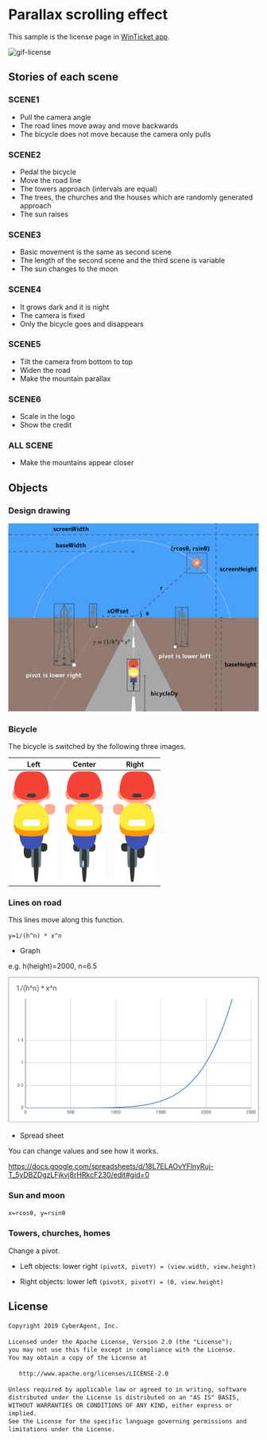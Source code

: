 # Parallax scrolling effect

This sample is the license page in [WinTicket app](https://www.winticket.jp/).

![gif-license][gif-license]

## Stories of each scene

### SCENE1
* Pull the camera angle
* The road lines move away and move backwards
* The bicycle does not move because the camera only pulls

### SCENE2
* Pedal the bicycle
* Move the road line
* The towers approach (intervals are equal)
* The trees, the churches and the houses which are randomly generated approach
* The sun raises

### SCENE3
* Basic movement is the same as second scene
* The length of the second scene and the third scene is variable
* The sun changes to the moon

### SCENE4
* It grows dark and it is night
* The camera is fixed
* Only the bicycle goes and disappears

### SCENE5
* Tilt the camera from bottom to top
* Widen the road
* Make the mountain parallax

### SCENE6
* Scale in the logo
* Show the credit

### ALL SCENE

* Make the mountains appear closer

## Objects

### Design drawing

![img-design-drawing][img-design-drawing]

### Bicycle

The bicycle is switched by the following three images.

|Left|Center|Right|
|:-:|:-:|:-:|
|![img-bike-left][img-bike-left]|![img-bike-center][img-bike-center]|![img-bike-right][img-bike-right]|

### Lines on road

This lines move along this function.

`y=1/(h^n) * x^n`

* Graph

e.g. h(height)=2000, n=6.5

![img-graph][img-graph]

* Spread sheet

You can change values and see how it works.

https://docs.google.com/spreadsheets/d/18L7ELAOvYFlnyRuj-T_5yDBZDgzLFjkvj8rHRkcF230/edit#gid=0

### Sun and moon

`x=rcosθ, y=rsinθ`

### Towers, churches, homes

Change a pivot.

* Left objects: lower right
`(pivotX, pivotY) = (view.width, view.height)`

* Right objects: lower left
`(pivotX, pivotY) = (0, view.height)`

## License

```
Copyright 2019 CyberAgent, Inc.

Licensed under the Apache License, Version 2.0 (the "License");
you may not use this file except in compliance with the License.
You may obtain a copy of the License at

   http://www.apache.org/licenses/LICENSE-2.0

Unless required by applicable law or agreed to in writing, software
distributed under the License is distributed on an "AS IS" BASIS,
WITHOUT WARRANTIES OR CONDITIONS OF ANY KIND, either express or implied.
See the License for the specific language governing permissions and
limitations under the License.
```

[img-bike-center]: /arts/bike_center.png
[img-bike-left]: /arts/bike_left.png
[img-bike-right]: /arts/bike_right.png
[img-design-drawing]: /arts/design-drawing.jpg
[img-graph]: /arts/graph.jpg
[gif-license]: /arts/license.gif
